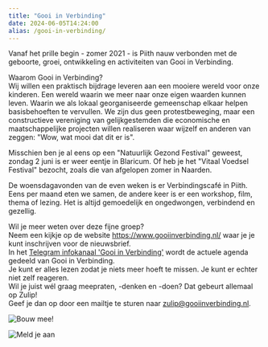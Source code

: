 ```yaml
---
title: "Gooi in Verbinding"
date: 2024-06-05T14:24:00
alias: /gooi-in-verbinding/
---
```


Vanaf het prille begin - zomer 2021 - is Piith nauw verbonden met de geboorte, groei, ontwikkeling en activiteiten van Gooi in Verbinding.

Waarom Gooi in Verbinding?\
Wij willen een praktisch bijdrage leveren aan een mooiere wereld voor onze kinderen. Een wereld waarin we meer naar onze eigen waarden kunnen leven. Waarin we als lokaal georganiseerde gemeenschap elkaar helpen basisbehoeften te vervullen. We zijn dus geen protestbeweging, maar een constructieve vereniging van gelijkgestemden die economische en maatschappelijke projecten willen realiseren waar wijzelf en anderen van zeggen: "Wow, wat mooi dat dit er is".

Misschien ben je al eens op een "Natuurlijk Gezond Festival" geweest, zondag 2 juni is er weer eentje in Blaricum. Of heb je het "Vitaal Voedsel Festival" bezocht, zoals die van afgelopen zomer in Naarden.

De woensdagavonden van de even weken is er Verbindingscafé in Piith. Eens per maand eten we samen, de andere keer is er een workshop, film, thema of lezing. Het is altijd gemoedelijk en ongedwongen, verbindend en gezellig.

Wil je meer weten over deze fijne groep?\
Neem een kijkje op de website https://www.gooiinverbinding.nl/ waar je je kunt inschrijven voor de nieuwsbrief.\
In het [Telegram infokanaal 'Gooi in Verbinding'](https://t.me/+cuZkBffKWqwzOGFk) wordt de actuele agenda gedeeld van Gooi in Verbinding.\
Je kunt er alles lezen zodat je niets meer hoeft te missen. Je kunt er echter niet zelf reageren.\
Wil je juist wél graag meepraten, -denken en -doen? Dat gebeurt allemaal op Zulip!\
Geef je dan op door een mailtje te sturen naar [zulip@gooiinverbinding.nl](mailto:zulip@gooiinverbinding.nl).

![Bouw mee!](https://res.cloudinary.com/piith/image/upload/2024/06/2024-05-27-09-56-43-569#dimensions=large-landscape&align=center)

![Meld je aan](https://res.cloudinary.com/piith/image/upload/2024/06/2024-05-27-10-02-33-343#dimensions=large-landscape&align=center)
